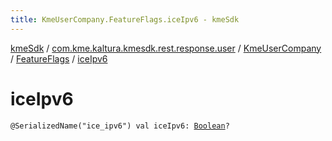 ```yaml
---
title: KmeUserCompany.FeatureFlags.iceIpv6 - kmeSdk
---
```


[kmeSdk](../../../index.html) / [com.kme.kaltura.kmesdk.rest.response.user](../../index.html) / [KmeUserCompany](../index.html) / [FeatureFlags](index.html) / [iceIpv6](./ice-ipv6.html)

# iceIpv6

`@SerializedName("ice_ipv6") val iceIpv6: `[`Boolean`](https://kotlinlang.org/api/latest/jvm/stdlib/kotlin/-boolean/index.html)`?`